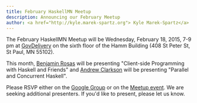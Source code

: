 ```yaml
---
title: February HaskellMN Meetup
description: Announcing our February Meetup
author: <a href="http://kyle.marek-spartz.org"> Kyle Marek-Spartz</a>
---
```


The February HaskellMN Meetup will be Wednesday, February 18,
2015, 7-9 pm at [GovDelivery](http://www.govdelivery.com/) on the
sixth floor of the Hamm Building (408 St Peter St, St Paul, MN 55102).

This month, [Benjamin Rosas](http://sudo-science.com/) will be presenting "Client-side Programming with Haskell and Friends" and [Andrew
Clarkson](https://www.github.com/bitborn) will be presenting "Parallel and Concurrent Haskell".

Please RSVP either on the
[Google Group](https://groups.google.com/forum/#!forum/haskellmn)
or on the
[Meetup event](http://www.meetup.com/HaskellMN/events/219379203/).
 We are seeking additional presenters. If you'd like to present, please let us know.
